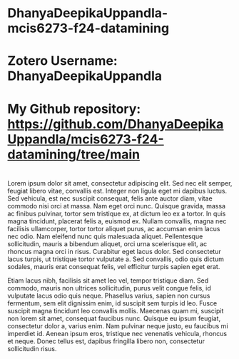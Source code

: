 # DhanyaDeepikaUppandla-mcis6273-f24-datamining

# Zotero Username: DhanyaDeepikaUppandla
# My Github repository: https://github.com/DhanyaDeepikaUppandla/mcis6273-f24-datamining/tree/main
#
Lorem ipsum dolor sit amet, consectetur adipiscing elit. Sed nec elit semper, feugiat libero vitae, convallis est. Integer non ligula eget mi dapibus luctus. Sed vehicula, est nec suscipit consequat, felis ante auctor diam, vitae commodo nisi orci at massa. Nam eget orci nunc. Quisque gravida, massa ac finibus pulvinar, tortor sem tristique ex, at dictum leo ex a tortor. In quis magna tincidunt, placerat felis a, euismod ex. Nullam convallis, magna nec facilisis ullamcorper, tortor tortor aliquet purus, ac accumsan enim lacus nec odio. Nam eleifend nunc quis malesuada aliquet. Pellentesque sollicitudin, mauris a bibendum aliquet, orci urna scelerisque elit, ac rhoncus magna orci in risus. Curabitur eget lacus dolor. Sed consectetur lacus turpis, ut tristique tortor vulputate a. Sed convallis, odio quis dictum sodales, mauris erat consequat felis, vel efficitur turpis sapien eget erat.

Etiam lacus nibh, facilisis sit amet leo vel, tempor tristique diam. Sed commodo, mauris non ultrices sollicitudin, purus velit congue felis, id vulputate lacus odio quis neque. Phasellus varius, sapien non cursus fermentum, sem elit dignissim enim, id suscipit sem turpis id leo. Fusce suscipit magna tincidunt leo convallis mollis. Maecenas quam mi, suscipit non lorem sit amet, consequat faucibus nunc. Quisque eu ipsum feugiat, consectetur dolor a, varius enim. Nam pulvinar neque justo, eu faucibus mi imperdiet id. Aenean ipsum eros, tristique nec venenatis vehicula, rhoncus et neque. Donec tellus est, dapibus fringilla libero non, consectetur sollicitudin risus.
